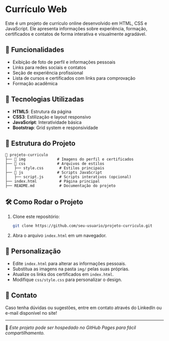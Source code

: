 # Currículo Web

Este é um projeto de currículo online desenvolvido em HTML, CSS e JavaScript. Ele apresenta informações sobre experiência, formação, certificados e contatos de forma interativa e visualmente agradável.

## 📌 Funcionalidades
- Exibição de foto de perfil e informações pessoais
- Links para redes sociais e contatos
- Seção de experiência profissional
- Lista de cursos e certificados com links para comprovação
- Formação acadêmica

## 🚀 Tecnologias Utilizadas
- **HTML5**: Estrutura da página
- **CSS3**: Estilização e layout responsivo
- **JavaScript**: Interatividade básica
- **Bootstrap**: Grid system e responsividade

## 🎨 Estrutura do Projeto
```
📂 projeto-curriculo
├── 📂 img              # Imagens do perfil e certificados
├── 📂 css              # Arquivos de estilos
│   ├── style.css       # Estilos principais
├── 📂 js               # Scripts JavaScript
│   ├── script.js       # Scripts interativos (opcional)
├── index.html          # Página principal
├── README.md           # Documentação do projeto
```

## 🛠️ Como Rodar o Projeto
1. Clone este repositório:
   ```bash
   git clone https://github.com/seu-usuario/projeto-curriculo.git
   ```
2. Abra o arquivo `index.html` em um navegador.

## 🔧 Personalização
- Edite `index.html` para alterar as informações pessoais.
- Substitua as imagens na pasta `img/` pelas suas próprias.
- Atualize os links dos certificados em `index.html`.
- Modifique `css/style.css` para personalizar o design.

## 📩 Contato
Caso tenha dúvidas ou sugestões, entre em contato através do LinkedIn ou e-mail disponível no site!

---
📌 *Este projeto pode ser hospedado no GitHub Pages para fácil compartilhamento.*

